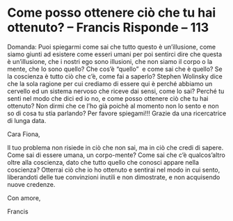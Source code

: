 # Come posso ottenere ciò che tu hai ottenuto? – Francis Risponde – 113

Domanda: Puoi spiegarmi come sai che tutto questo è un’illusione, come siamo giunti ad esistere come esseri umani per poi sentirci dire che questa è un’illusione, che i nostri ego sono illusioni, che non siamo il corpo o la mente, che Io sono quello? Che cos’è “quello”  e come sai che è quello? Se la coscienza è tutto ciò che c’è, come fai a saperlo? Stephen Wolinsky dice che la sola ragione per cui crediamo di essere qui è perché abbiamo un cervello ed un sistema nervoso che riceve dai sensi, come lo sai? Perché tu senti nel modo che dici ed io no, e come posso ottenere ciò che tu hai ottenuto? Non dirmi che ce l’ho già poichè al momento non lo sento e non so di cosa tu stia parlando? Per favore spiegami!!! Grazie da una ricercatrice di lunga data.

Cara Fiona,

Il tuo problema non risiede in ciò che non sai, ma in ciò che credi di sapere. Come sai di essere umana, un corpo-mente? Come sai che c’è qualcos’altro oltre alla coscienza, dato che tutto quello che conosci appare nella coscienza? Otterrai ciò che io ho ottenuto e sentirai nel modo in cui sento, liberandoti delle tue convinzioni inutili e non dimostrate, e non acquisendo nuove credenze.

Con amore,

Francis

